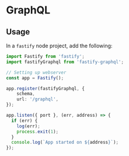 # GraphQL

## Usage

In a `fastify` node project, add the following:

```typescript
import Fastify from 'fastify';
import fastifyGraphql from 'fastify-graphql';

// Setting up webserver
const app = Fastify();

app.register(fastifyGraphql, {
	schema,
	url: '/graphql',
});

app.listen({ port }, (err, address) => {
  if (err) {
    log(err);
    process.exit(1);
  }
  console.log(`App started on ${address}`);
});
```
